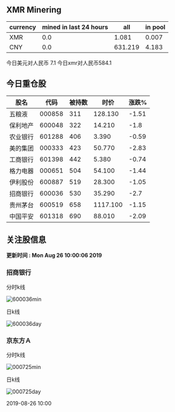 ## XMR Minering

|currency|mined in last 24 hours|all|in pool|
|---|---|---|---|
|XMR|0.0|1.081|0.007|
|CNY|0.0|631.219|4.183|

今日美元对人民币 7.1	今日xmr对人民币584.1


## 今日重仓股 

|股名|代码|被持数|时价|涨跌%|
|---|---|---|---|---|
|五粮液|000858|311|128.130|-1.51|
|保利地产|600048|322|14.210|-1.8|
|农业银行|601288|406|3.390|-0.59|
|美的集团|000333|423|50.770|-2.83|
|工商银行|601398|442|5.380|-0.74|
|格力电器|000651|504|54.100|-1.44|
|伊利股份|600887|519|28.300|-1.05|
|招商银行|600036|530|35.290|-2.7|
|贵州茅台|600519|658|1117.100|-1.15|
|中国平安|601318|690|88.010|-2.09|

## 关注股信息
**更新时间 : Mon Aug 26 10:00:06 2019**
### 招商银行 
分时k线

![600036min](http://image.sinajs.cn/newchart/min/n/sh600036.gif)

日k线

![600036day](http://image.sinajs.cn/newchart/daily/n/sh600036.gif)

### 京东方Ａ 
分时k线

![000725min](http://image.sinajs.cn/newchart/min/n/sz000725.gif)

日k线

![000725day](http://image.sinajs.cn/newchart/daily/n/sz000725.gif)

2019-08-26 10:00